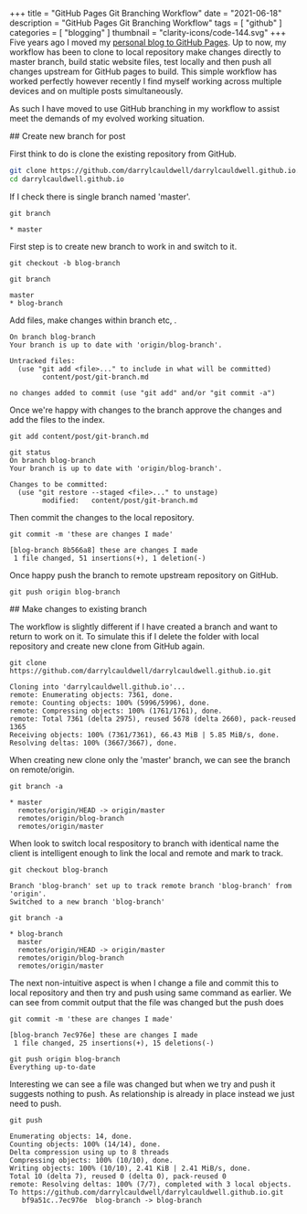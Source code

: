 +++
title = "GitHub Pages Git Branching Workflow"
date = "2021-06-18"
description = "GitHub Pages Git Branching Workflow"
tags = [
    "github"
]
categories = [
    "blogging"
]
thumbnail = "clarity-icons/code-144.svg"
+++
Five years ago I moved my [personal blog to GitHub Pages](/posts/jekyll). Up to now, my workflow has been to clone to local repository make changes directly to master branch, build static website files, test locally and then push all changes upstream for GitHub pages to build. This simple workflow has worked perfectly however recently I find myself working across multiple devices and on multiple posts simultaneously. 

As such I have moved to use GitHub branching in my workflow to assist meet the demands of my evolved working situation.

## Create new branch for post

First think to do is clone the existing repository from GitHub.

```bash
git clone https://github.com/darrylcauldwell/darrylcauldwell.github.io.git
cd darrylcauldwell.github.io
```

If I check there is single branch named 'master'.

```git
git branch

* master
```

First step is to create new branch to work in and switch to it.

```
git checkout -b blog-branch

git branch

master
* blog-branch
```

Add files,  make changes within branch etc, .

```
On branch blog-branch
Your branch is up to date with 'origin/blog-branch'.

Untracked files:
  (use "git add <file>..." to include in what will be committed)
        content/post/git-branch.md

no changes added to commit (use "git add" and/or "git commit -a")
```

Once we're happy with changes to the branch approve the changes and add the files to the index.

```
git add content/post/git-branch.md

git status                        
On branch blog-branch
Your branch is up to date with 'origin/blog-branch'.

Changes to be committed:
  (use "git restore --staged <file>..." to unstage)
        modified:   content/post/git-branch.md
``` 

Then commit the changes to the local repository.

```
git commit -m 'these are changes I made'

[blog-branch 8b566a8] these are changes I made
 1 file changed, 51 insertions(+), 1 deletion(-)
```

Once happy push the branch to remote upstream repository on GitHub.

```
git push origin blog-branch
```

## Make changes to existing branch

The workflow is slightly different if I have created a branch and want to return to work on it.  To simulate this if I delete the folder with local repository and create new clone from GitHub again.

```
git clone https://github.com/darrylcauldwell/darrylcauldwell.github.io.git

Cloning into 'darrylcauldwell.github.io'...
remote: Enumerating objects: 7361, done.
remote: Counting objects: 100% (5996/5996), done.
remote: Compressing objects: 100% (1761/1761), done.
remote: Total 7361 (delta 2975), reused 5678 (delta 2660), pack-reused 1365
Receiving objects: 100% (7361/7361), 66.43 MiB | 5.85 MiB/s, done.
Resolving deltas: 100% (3667/3667), done.
```

When creating new clone only the 'master' branch, we can see the branch on remote/origin.

```
git branch -a

* master
  remotes/origin/HEAD -> origin/master
  remotes/origin/blog-branch
  remotes/origin/master
```

When look to switch local respository to branch with identical name the client is intelligent enough to link the local and remote and mark to track.

```
git checkout blog-branch

Branch 'blog-branch' set up to track remote branch 'blog-branch' from 'origin'.
Switched to a new branch 'blog-branch'

git branch -a           

* blog-branch
  master
  remotes/origin/HEAD -> origin/master
  remotes/origin/blog-branch
  remotes/origin/master
```

The next non-intuitive aspect is when I change a file and commit this to local repository and then try and push using same command as earlier.  We can see from commit output that the file was changed but the push does 

```
git commit -m 'these are changes I made'

[blog-branch 7ec976e] these are changes I made
 1 file changed, 25 insertions(+), 15 deletions(-)

git push origin blog-branch
Everything up-to-date
```

Interesting we can see a file was changed but when we try and push it suggests nothing to push. As relationship is already in place instead we just need to push.

```
git push

Enumerating objects: 14, done.
Counting objects: 100% (14/14), done.
Delta compression using up to 8 threads
Compressing objects: 100% (10/10), done.
Writing objects: 100% (10/10), 2.41 KiB | 2.41 MiB/s, done.
Total 10 (delta 7), reused 0 (delta 0), pack-reused 0
remote: Resolving deltas: 100% (7/7), completed with 3 local objects.
To https://github.com/darrylcauldwell/darrylcauldwell.github.io.git
   bf9a51c..7ec976e  blog-branch -> blog-branch
```